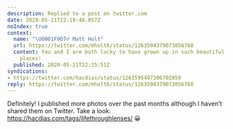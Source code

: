 ```yaml
---
description: Replied to a post on twitter.com
date: 2020-05-21T22:19:48.057Z
noIndex: true
context:
  name: "\U0001F9D7‍♂️ Matt Holt"
  url: https://twitter.com/mholt6/status/1263594379073056768
  content: You and I are both lucky to have grown up in such beautiful, but different,
    places!
  published: 2020-05-21T22:15:51Z
syndications:
- https://twitter.com/hacdias/status/1263595407306702850
reply: https://twitter.com/mholt6/status/1263594379073056768
---
```


Definitely! I published more photos over the past months although I haven’t shared them on Twitter. Take a look: https://hacdias.com/tags/lifethroughlenses/ 😀
